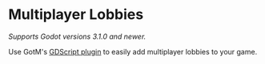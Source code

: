 # Multiplayer Lobbies

_Supports Godot versions 3.1.0 and newer._

Use GotM's [GDScript plugin](https://godotengine.org/asset-library/asset/621) to easily add multiplayer lobbies to your game.
